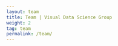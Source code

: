 ```yaml
---
layout: team
title: Team | Visual Data Science Group
weight: 2
tag: team
permalink: /team/
---
```


